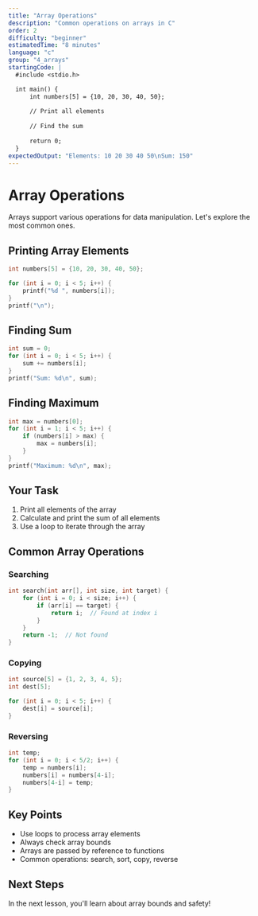 ```yaml
---
title: "Array Operations"
description: "Common operations on arrays in C"
order: 2
difficulty: "beginner"
estimatedTime: "8 minutes"
language: "c"
group: "4_arrays"
startingCode: |
  #include <stdio.h>

  int main() {
      int numbers[5] = {10, 20, 30, 40, 50};
      
      // Print all elements
      
      // Find the sum
      
      return 0;
  }
expectedOutput: "Elements: 10 20 30 40 50\nSum: 150"
---
```


# Array Operations

Arrays support various operations for data manipulation. Let's explore the most common ones.

## Printing Array Elements

```c
int numbers[5] = {10, 20, 30, 40, 50};

for (int i = 0; i < 5; i++) {
    printf("%d ", numbers[i]);
}
printf("\n");
```

## Finding Sum

```c
int sum = 0;
for (int i = 0; i < 5; i++) {
    sum += numbers[i];
}
printf("Sum: %d\n", sum);
```

## Finding Maximum

```c
int max = numbers[0];
for (int i = 1; i < 5; i++) {
    if (numbers[i] > max) {
        max = numbers[i];
    }
}
printf("Maximum: %d\n", max);
```

## Your Task

1. Print all elements of the array
2. Calculate and print the sum of all elements
3. Use a loop to iterate through the array

## Common Array Operations

### Searching

```c
int search(int arr[], int size, int target) {
    for (int i = 0; i < size; i++) {
        if (arr[i] == target) {
            return i;  // Found at index i
        }
    }
    return -1;  // Not found
}
```

### Copying

```c
int source[5] = {1, 2, 3, 4, 5};
int dest[5];

for (int i = 0; i < 5; i++) {
    dest[i] = source[i];
}
```

### Reversing

```c
int temp;
for (int i = 0; i < 5/2; i++) {
    temp = numbers[i];
    numbers[i] = numbers[4-i];
    numbers[4-i] = temp;
}
```

## Key Points

- Use loops to process array elements
- Always check array bounds
- Arrays are passed by reference to functions
- Common operations: search, sort, copy, reverse

## Next Steps

In the next lesson, you'll learn about array bounds and safety!

